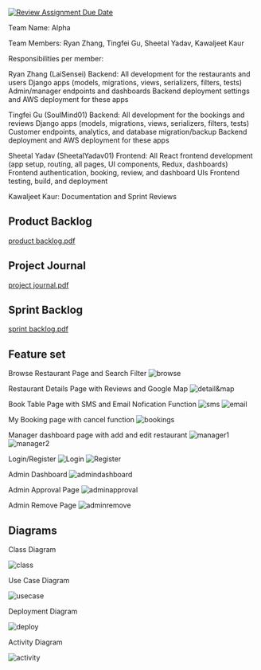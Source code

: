 [![Review Assignment Due Date](https://classroom.github.com/assets/deadline-readme-button-22041afd0340ce965d47ae6ef1cefeee28c7c493a6346c4f15d667ab976d596c.svg)](https://classroom.github.com/a/Fu_pncF5)


Team Name: Alpha

Team Members: 
Ryan Zhang, Tingfei Gu, Sheetal Yadav, Kawaljeet Kaur

Responsibilities per member:

Ryan Zhang (LaiSensei)
Backend:
All development for the restaurants and users Django apps (models, migrations, views, serializers, filters, tests)
Admin/manager endpoints and dashboards
Backend deployment settings and AWS deployment for these apps

Tingfei Gu (SoulMind01)
Backend:
All development for the bookings and reviews Django apps (models, migrations, views, serializers, filters, tests)
Customer endpoints, analytics, and database migration/backup
Backend deployment and AWS deployment for these apps

Sheetal Yadav (SheetalYadav01)
Frontend:
All React frontend development (app setup, routing, all pages, UI components, Redux, dashboards)
Frontend authentication, booking, review, and dashboard UIs
Frontend testing, build, and deployment

Kawaljeet Kaur:
Documentation and Sprint Reviews

## Product Backlog
[product backlog.pdf](./Product%20Backlog.pdf)

## Project Journal
[project journal.pdf](./Project%20Journal.pdf)

## Sprint Backlog
[sprint backlog.pdf](./Sprint%20Backlog%20-%20Sheet1.pdf)

## Feature set
Browse Restaurant Page and Search Filter
![browse](./images/browse.jpg)

Restaurant Details Page with Reviews and Google Map
![detail&map](./images/details.jpg)

Book Table Page with SMS and Email Nofication Function
![sms](./images/book%20table%20sms.jpg)
![email](./images/book%20table%20email.jpg)

My Booking page with cancel function
![bookings](./images/bookings.jpg)

Manager dashboard page with add and edit restaurant
![manager1](./images/manager1.jpg)
![manager2](./images/manager2.jpg)

Login/Register
![Login](./images/Login.png)
![Register](./images/Register.png)

Admin Dashboard
![admindashboard](./images/admin%20dashboard.jpg)

Admin Approval Page
![adminapproval](./images/admin%20approval.jpg)

Admin Remove Page
![adminremove](./images/admin%20remove.jpg)

## Diagrams
Class Diagram

![class](./images/class%20diagram.png)

Use Case Diagram

![usecase](./images/use%20case%20diagram.png)

Deployment Diagram

![deploy](./images/deploy%20diagram.png)

Activity Diagram

![activity](./images/activity%20diagram.png)
